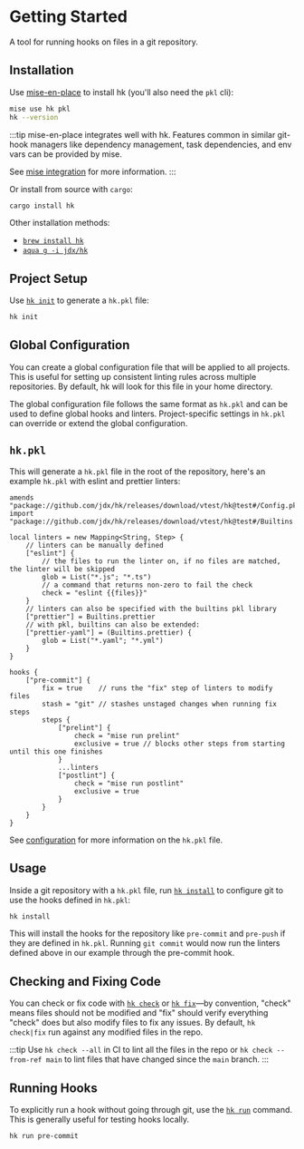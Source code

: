 # Getting Started

A tool for running hooks on files in a git repository.

## Installation

Use [mise-en-place](https://github.com/jdx/mise) to install hk (you'll also need the `pkl` cli):

```sh
mise use hk pkl
hk --version
```

:::tip
mise-en-place integrates well with hk. Features common in similar git-hook managers like dependency management, task dependencies, and env vars can be provided by mise.

See [mise integration](/mise_integration) for more information.
:::

Or install from source with `cargo`:

```sh
cargo install hk
```

Other installation methods:

- [`brew install hk`](https://formulae.brew.sh/formula/hk)
- [`aqua g -i jdx/hk`](https://github.com/aquaproj/aqua-registry/blob/main/pkgs/jdx/hk/registry.yaml)

## Project Setup

Use [`hk init`](/cli/init) to generate a `hk.pkl` file:

```sh
hk init
```

## Global Configuration

You can create a global configuration file that will be applied to all projects. This is useful for setting up consistent linting rules across multiple repositories. By default, hk will look for this file in your home directory.

The global configuration file follows the same format as `hk.pkl` and can be used to define global hooks and linters. Project-specific settings in `hk.pkl` can override or extend the global configuration.

## `hk.pkl`

This will generate a `hk.pkl` file in the root of the repository, here's an example `hk.pkl` with eslint and prettier linters:

```pkl
amends "package://github.com/jdx/hk/releases/download/vtest/hk@test#/Config.pkl"
import "package://github.com/jdx/hk/releases/download/vtest/hk@test#/Builtins.pkl"

local linters = new Mapping<String, Step> {
    // linters can be manually defined
    ["eslint"] {
        // the files to run the linter on, if no files are matched, the linter will be skipped
        glob = List("*.js"; "*.ts")
        // a command that returns non-zero to fail the check
        check = "eslint {{files}}"
    }
    // linters can also be specified with the builtins pkl library
    ["prettier"] = Builtins.prettier
    // with pkl, builtins can also be extended:
    ["prettier-yaml"] = (Builtins.prettier) {
        glob = List("*.yaml"; "*.yml")
    }
}

hooks {
    ["pre-commit"] {
        fix = true    // runs the "fix" step of linters to modify files
        stash = "git" // stashes unstaged changes when running fix steps
        steps {
            ["prelint"] {
                check = "mise run prelint"
                exclusive = true // blocks other steps from starting until this one finishes
            }
            ...linters
            ["postlint"] {
                check = "mise run postlint"
                exclusive = true
            }
        }
    }
}
```

See [configuration](/configuration) for more information on the `hk.pkl` file.

## Usage

Inside a git repository with a `hk.pkl` file, run [`hk install`](/cli/install) to configure git to use the hooks defined in `hk.pkl`:

```sh
hk install
```

This will install the hooks for the repository like `pre-commit` and `pre-push` if they are defined in `hk.pkl`. Running `git commit` would now run the linters defined above in our example through the pre-commit hook.

## Checking and Fixing Code

You can check or fix code with [`hk check`](/cli/check) or [`hk fix`](/cli/fix)—by convention, "check" means files should not be modified and "fix"
should verify everything "check" does but also modify files to fix any issues. By default, `hk check|fix` run against any modified files in the repo.

:::tip
Use `hk check --all` in CI to lint all the files in the repo or `hk check --from-ref main` to lint files that have changed since the `main` branch.
:::

## Running Hooks

To explicitly run a hook without going through git, use the [`hk run`](/cli/run) command. This is generally useful for testing hooks locally.

```sh
hk run pre-commit
```
